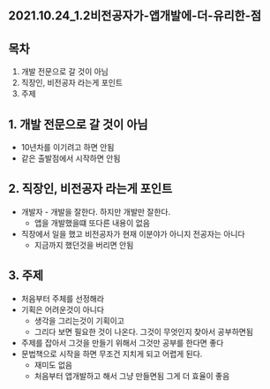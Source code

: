 ## 2021.10.24_1.2비전공자가-앱개발에-더-유리한-점

## 목차

1. 개발 전문으로 갈 것이 아님
2. 직장인, 비전공자 라는게 포인트
3. 주제

## 1. 개발 전문으로 갈 것이 아님

- 10년차를 이기려고 하면 안됨
- 같은 출발점에서 시작하면 안됨

## 2. 직장인, 비전공자 라는게 포인트

- 개발자 - 개발을 잘한다. 하지만 개발만 잘한다.
  - 앱을 개발했을떄 또다른 내용이 없음
- 직장에서 일을 했고 비전공자가 현재 이분야가 아니지 전공자는 아니다
  - 지금까지 했던것을 버리면 안됨

## 3. 주제 

- 처음부터 주체를 선정해라
- 기획은 어려운것이 아니다
  - 생각을 그리는것이 기획이고 
  - 그리다 보면 필요한 것이 나온다. 그것이 무엇인지 찾아서 공부하면됨
- 주제를 잡아서 그것을 만들기 위해서 그것만 공부를 한다면 좋다
- 문법책으로 시작을 하면 무조건 지치게 되고 어렵게 된다.
  - 재미도 없음
  - 처음부터 앱개발하고 해서 그냥 만들면됨 그게 더 효율이 좋음



